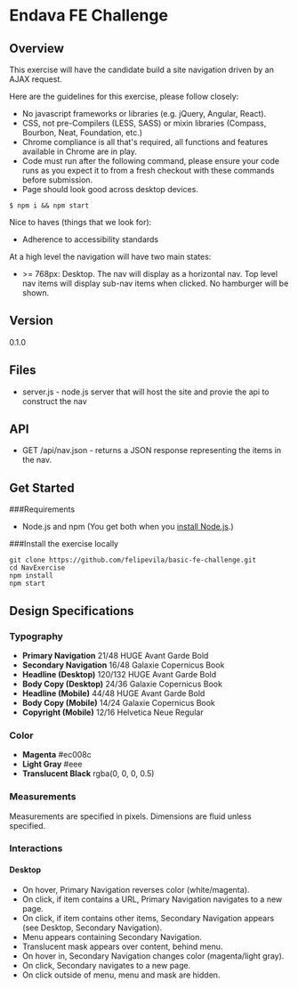 # Endava FE Challenge

## Overview

This exercise will have the candidate build a site navigation driven by an AJAX request.

Here are the guidelines for this exercise, please follow closely:

* No javascript frameworks or libraries (e.g. jQuery, Angular, React).
* CSS, not pre-Compilers (LESS, SASS) or mixin libraries (Compass, Bourbon, Neat, Foundation, etc.)
* Chrome compliance is all that's required, all functions and features available in Chrome are in play.
* Code must run after the following command, please ensure your code runs as you expect it to from a fresh checkout with these commands before submission.
* Page should look good across desktop devices.

```
$ npm i && npm start
```

Nice to haves (things that we look for):

* Adherence to accessibility standards

At a high level the navigation will have two main states:

* \>= 768px: Desktop. The nav will display as a horizontal nav. Top level nav items will display sub-nav items when clicked. No hamburger will be shown.

## Version
0.1.0

## Files

* server.js - node.js server that will host the site and provie the api to construct the nav

## API

* GET /api/nav.json - returns a JSON response representing the items in the nav.

## Get Started

###Requirements
* Node.js and npm (You get both when you <a href="https://docs.npmjs.com/getting-started/installing-node">install Node.js</a>.)

###Install the exercise locally
```
git clone https://github.com/felipevila/basic-fe-challenge.git
cd NavExercise
npm install
npm start
```

## Design Specifications

### Typography

* **Primary Navigation** 21/48 HUGE Avant Garde Bold
* **Secondary Navigation** 16/48 Galaxie Copernicus Book
* **Headline (Desktop)** 120/132 HUGE Avant Garde Bold
* **Body Copy (Desktop)** 24/36 Galaxie Copernicus Book
* **Headline (Mobile)** 44/48 HUGE Avant Garde Bold
* **Body Copy (Mobile)** 14/24 Galaxie Copernicus Book
* **Copyright (Mobile)** 12/16 Helvetica Neue Regular

### Color

* **Magenta** #ec008c
* **Light Gray** #eee
* **Translucent Black** rgba(0, 0, 0, 0.5)

### Measurements

Measurements are specified in pixels. Dimensions are fluid unless specified.

### Interactions

#### Desktop

* On hover, Primary Navigation reverses color (white/magenta).
* On click, if item contains a URL, Primary Navigation navigates to a new page.
* On click, if item contains other items, Secondary Navigation appears (see Desktop, Secondary Navigation).
* Menu appears containing Secondary Navigation.
* Translucent mask appears over content, behind menu.
* On hover in, Secondary Navigation changes color (magenta/light gray).
* On click, Secondary navigates to a new page.
* On click outside of menu, menu and mask are hidden.
